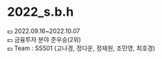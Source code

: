 # 2022_s.b.h

💵 2022.09.16~2022.10.07    
💵 금융투자 분야 준우승(2위)    
💵 Team : SS501 (고나경, 정다운, 정재원, 조민영, 최호경)
